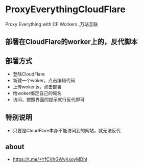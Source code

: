 # ProxyEverythingCloudFlare
Proxy Everything with CF Workers ,万站互联

## 部署在CloudFlare的worker上的，反代脚本

## 部署方式

- 登陆CloudFlare
- 新建一个woker，点击编辑代码
- 上传woker.js，点击部署
- 给woker绑定自己的域名
- 访问，按照界面的提示就行反代即可

## 特别说明
- 只要是CloudFlare本身不能访问到的网站，就无法反代

## about
- https://t.me/+YfCVhGWyKxoyMDhl
